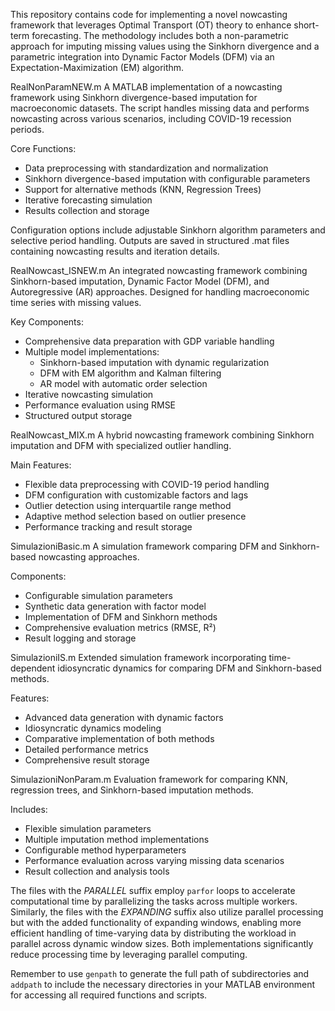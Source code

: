 This repository contains code for implementing a novel nowcasting framework that leverages Optimal Transport (OT) theory to enhance short-term forecasting. The methodology includes both a non-parametric approach for imputing missing values using the Sinkhorn divergence and a parametric integration into Dynamic Factor Models (DFM) via an Expectation-Maximization (EM) algorithm.

RealNonParamNEW.m
A MATLAB implementation of a nowcasting framework using Sinkhorn divergence-based imputation for macroeconomic datasets. The script handles missing data and performs nowcasting across various scenarios, including COVID-19 recession periods.

Core Functions:
- Data preprocessing with standardization and normalization
- Sinkhorn divergence-based imputation with configurable parameters
- Support for alternative methods (KNN, Regression Trees)
- Iterative forecasting simulation
- Results collection and storage

Configuration options include adjustable Sinkhorn algorithm parameters and selective period handling. Outputs are saved in structured .mat files containing nowcasting results and iteration details.

RealNowcast_ISNEW.m
An integrated nowcasting framework combining Sinkhorn-based imputation, Dynamic Factor Model (DFM), and Autoregressive (AR) approaches. Designed for handling macroeconomic time series with missing values.

Key Components:
- Comprehensive data preparation with GDP variable handling
- Multiple model implementations:
  - Sinkhorn-based imputation with dynamic regularization
  - DFM with EM algorithm and Kalman filtering
  - AR model with automatic order selection
- Iterative nowcasting simulation
- Performance evaluation using RMSE
- Structured output storage

RealNowcast_MIX.m
A hybrid nowcasting framework combining Sinkhorn imputation and DFM with specialized outlier handling. 

Main Features:
- Flexible data preprocessing with COVID-19 period handling
- DFM configuration with customizable factors and lags
- Outlier detection using interquartile range method
- Adaptive method selection based on outlier presence
- Performance tracking and result storage

SimulazioniBasic.m
A simulation framework comparing DFM and Sinkhorn-based nowcasting approaches.

Components:
- Configurable simulation parameters
- Synthetic data generation with factor model
- Implementation of DFM and Sinkhorn methods
- Comprehensive evaluation metrics (RMSE, R²)
- Result logging and storage

SimulazioniIS.m
Extended simulation framework incorporating time-dependent idiosyncratic dynamics for comparing DFM and Sinkhorn-based methods.

Features:
- Advanced data generation with dynamic factors
- Idiosyncratic dynamics modeling
- Comparative implementation of both methods
- Detailed performance metrics
- Comprehensive result storage

SimulazioniNonParam.m
Evaluation framework for comparing KNN, regression trees, and Sinkhorn-based imputation methods.

Includes:
- Flexible simulation parameters
- Multiple imputation method implementations
- Configurable method hyperparameters
- Performance evaluation across varying missing data scenarios
- Result collection and analysis tools

The files with the *PARALLEL* suffix employ `parfor` loops to accelerate computational time by parallelizing the tasks across multiple workers. Similarly, the files with the *EXPANDING* suffix also utilize parallel processing but with the added functionality of expanding windows, enabling more efficient handling of time-varying data by distributing the workload in parallel across dynamic window sizes. Both implementations significantly reduce processing time by leveraging parallel computing.

Remember to use `genpath` to generate the full path of subdirectories and `addpath` to include the necessary directories in your MATLAB environment for accessing all required functions and scripts.
